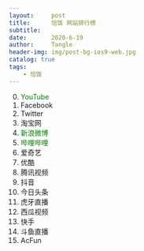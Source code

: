 ```yaml
---
layout:     post
title:      恰饭 网站排行榜
subtitle:   
date:       2020-6-19
author:     Tangle
header-img: img/post-bg-ios9-web.jpg
catalog: true
tags:
    - 恰饭
---
```


0. <font color=green>YouTube</font>
0. Facebook
0. Twitter
0. 淘宝网
0. <font color=green>新浪微博</font>
0. <font color=green>哔哩哔哩</font>
0. 爱奇艺
0. 优酷
0. 腾讯视频
0. 抖音
0. 今日头条
0. 虎牙直播
0. 西瓜视频
0. 快手
0. 斗鱼直播
0. AcFun
